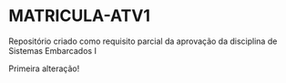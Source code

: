 # MATRICULA-ATV1
Repositório criado como requisito parcial da aprovação da disciplina de Sistemas Embarcados I

Primeira alteração!